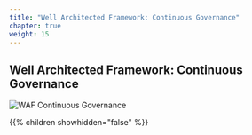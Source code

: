 ```yaml
---
title: "Well Architected Framework: Continuous Governance"
chapter: true
weight: 15
---
```


## Well Architected Framework: Continuous Governance

![WAF Continuous Governance](../images/waf_cg.png "WAF")

{{% children showhidden="false" %}}
